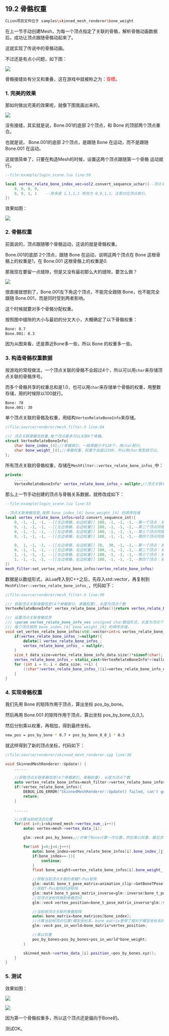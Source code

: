 ## 19.2 骨骼权重

```bash
CLion项目文件位于 samples\skinned_mesh_renderer\bone_weight
```

在上一节手动创建Mesh，为每一个顶点指定了关联的骨骼，解析骨骼动画数据后，成功让顶点跟随骨骼动起来了。

这就实现了传说中的骨骼动画。

不过还是有点小问题，如下图：

![](../../imgs/skinned_mesh_renderer/bone_weight/problem.jpg)

骨骼接缝处有分叉和重叠，这在游戏中就被称之为：<font color=red>穿模</font>。

### 1. 完美的效果

那如何做出完美的效果呢，就像下图我画出来的。

![](../../imgs/skinned_mesh_renderer/bone_weight/no_problem.jpg)

没有接缝，其实就是说，Bone.001的底部 2个顶点，和 Bone 的顶部两个顶点重合。

也就是说， Bone.001的底部 2个顶点，是跟随 Bone 在运动，而不是跟随 Bone.001 在运动。

这就很简单了，只要在构造Mesh的时候，设置这两个顶点跟随第一个骨骼 运动就行。

```lua
--file:example/login_scene.lua line:50

local vertex_relate_bone_index_vec=sol2.convert_sequence_uchar({--顶点关联的骨骼序号
    0, 0, 0, 0,
    0, 0, 1, 1    --原来是 1,1,1,1 修改为 0,0,1,1。注意对应顶点索引。
})
```

效果如图：

![](../../imgs/skinned_mesh_renderer/bone_weight/looks_good.gif)

### 2. 骨骼权重

前面说的，顶点跟随哪个骨骼运动，这说的就是骨骼权重。

Bone.001的底部 2个顶点，跟随 Bone 在运动，说明这两个顶点在 Bone 这根骨骼上的权重是1，在 Bone.001 这根骨骼上的权重是0.

那我现在要留一点缝隙，但是又没有最初那么大的缝隙，要怎么做？

![](../../imgs/skinned_mesh_renderer/bone_weight/some_white.jpg)

很直接就想到了，Bone.001左下角这个顶点，不能完全跟随 Bone，也不能完全跟随 Bone.001，而是同时受到两者影响。

这个时候就要对多个骨骼分配权重。

按照图中缝隙的大小与最初的分叉大小，大概确定了以下骨骼权重：

```bash
Bone: 0.7
Bone.001: 0.3
```

因为从图来看，还是靠近Bone多一些，所以 Bone 的权重多一些。

### 3. 构造骨骼权重数据

按游戏的常规做法，一个顶点关联的骨骼不会超过4个，所以可以用`char`来存储顶点关联的骨骼序号。

而多个骨骼共享的权重总和是1.0，也可以用`char`来存储单个骨骼的权重，用整数存储，用的时候除以100就行。

```bash
Bone: 70
Bone.001: 30
```

单个顶点关联的骨骼及权重，用结构`VertexRelateBoneInfo`来存储。

```c++
//file:source/renderer/mesh_filter.h line:84

/// 顶点关联骨骼及权重,每个顶点最多可以关联4个骨骼。
struct VertexRelateBoneInfo{
    char bone_index_[4];//骨骼索引，一般骨骼少于128个，用char就行。
    char bone_weight_[4];//骨骼权重，权重不会超过100，所以用char类型就可以。
};
```

所有顶点关联的骨骼权重，存储在`MeshFilter::vertex_relate_bone_infos_`中：

```c++
private:
    ......
    VertexRelateBoneInfo* vertex_relate_bone_infos_= nullptr;//顶点关联骨骼信息(4个骨骼索引、权重)，长度为顶点数
```

那么上一节手动创建的顶点与骨骼关系数据，就修改成如下：

```lua
--file:example/login_scene.lua line:53

--顶点关联骨骼信息,按照 bone_index_[4] bone_weight_[4] 的顺序存储
local vertex_relate_bone_infos=sol2.convert_sequence_int({
    0, -1, -1, -1, --[[左边骨骼，右边权重]] 100, -1, -1, -1,--第一个顶点：关联骨骼0，权重是1。注意-1表示无骨骼。
    0, -1, -1, -1, --[[左边骨骼，右边权重]] 100, -1, -1, -1,--第二个顶点同理
    0, -1, -1, -1, --[[左边骨骼，右边权重]] 100, -1, -1, -1,--第三个顶点同理
    0, -1, -1, -1, --[[左边骨骼，右边权重]] 100, -1, -1, -1,--第四个顶点同理

    0,  1, -1, -1, --[[左边骨骼，右边权重]] 70,  30, -1, -1,--第一个顶点：关联骨骼0，权重0.7，关联骨骼1，权重0.3。
    0, -1, -1, -1, --[[左边骨骼，右边权重]] 100, -1, -1, -1,--第二个顶点：关联骨骼0，权重1.
    1, -1, -1, -1, --[[左边骨骼，右边权重]] 100, -1, -1, -1,--第三个顶点：关联骨骼1，权重1.
    1, -1, -1, -1, --[[左边骨骼，右边权重]] 100, -1, -1, -1,--第四个顶点：关联骨骼1，权重1.
})
mesh_filter:set_vertex_relate_bone_infos(vertex_relate_bone_infos)
```

数据是以数组形式，从Lua传入到C++之后，先存入std::vector，再复制到`MeshFilter::vertex_relate_bone_infos_`，代码如下：

```c++
//file:source/renderer/mesh_filter.h line:90

/// 获取顶点关联骨骼信息(4个骨骼索引、骨骼权重)，长度为顶点个数
VertexRelateBoneInfo* vertex_relate_bone_infos(){return vertex_relate_bone_infos_;};

/// 设置顶点关联骨骼信息
/// \param vertex_relate_bone_info_vec unsigned char数组形式，长度为顶点个数*8.
/// 每个顶点按照 bone_index_[4] bone_weight_[4] 的顺序存储，
void set_vertex_relate_bone_infos(std::vector<int>& vertex_relate_bone_info_data){
    if(vertex_relate_bone_infos_!=nullptr){
        delete[] vertex_relate_bone_infos_;
        vertex_relate_bone_infos_ = nullptr;
    }
    size_t data_size=vertex_relate_bone_info_data.size()*sizeof(char);
    vertex_relate_bone_infos_= static_cast<VertexRelateBoneInfo*>(malloc(data_size));
    for (int i = 0; i < data_size; ++i) {
        ((char*)vertex_relate_bone_infos_)[i]=vertex_relate_bone_info_data[i];
    }
}
```

### 4. 实现骨骼权重

我们先用 Bone 的矩阵作用于顶点，算出坐标 pos_by_bone。

然后再用 Bone.001 的矩阵作用于顶点，算出坐标 pos_by_bone_0_0_1。

然后分别乘以权重，再相加，得到最终坐标。

```bash
new_pos = pos_by_bone * 0.7 + pos_by_bone_0_0_1 * 0.3
```

就这样得到了新的顶点坐标，代码如下：

```c++
//file:source/renderer/skinned_mesh_renderer.cpp line:38

void SkinnedMeshRenderer::Update() {
    ......

    //获取顶点关联骨骼信息(4个骨骼索引、骨骼权重)，长度为顶点个数
    auto vertex_relate_bone_infos=mesh_filter->vertex_relate_bone_infos();
    if(!vertex_relate_bone_infos){
        DEBUG_LOG_ERROR("SkinnedMeshRenderer::Update() failed, can't get vertex_relate_bone_infos");
        return;
    }

    ......

    //计算当前帧顶点位置
    for(int i=0;i<skinned_mesh->vertex_num_;i++){
        auto& vertex=mesh->vertex_data_[i];

        glm::vec4 pos_by_bones;//对每个Bone计算一次位置，然后乘以权重，最后求和

        for(int j=0;j<4;j++){
            auto& bone_index=vertex_relate_bone_infos[i].bone_index_[j];//顶点关联的骨骼索引
            if(bone_index==-1){
                continue;
            }
            float bone_weight=vertex_relate_bone_infos[i].bone_weight_[j]/100.f;//顶点关联的骨骼权重

            //获取当前顶点关联的骨骼T-Pos矩阵
            glm::mat4& bone_t_pose_matrix=animation_clip->GetBoneTPose(bone_index);
            //获取T-Pos矩阵的逆矩阵
            glm::mat4 bone_t_pose_matrix_inverse=glm::inverse(bone_t_pose_matrix);
            //将顶点坐标转换到骨骼空间
            glm::vec4 vertex_position=bone_t_pose_matrix_inverse*glm::vec4(vertex.position_,1.0f);

            //当前帧顶点关联的骨骼矩阵
            auto& bone_matrix=bone_matrices[bone_index];
            //计算当前帧顶点位置(模型坐标系，bone_matrix里带了相对于模型坐标系的位置，作用到骨骼坐标系的位置上，就转换到了模型坐标系)
            glm::vec4 pos_in_world=bone_matrix*vertex_position;

            //乘以权重
            pos_by_bones=pos_by_bones+pos_in_world*bone_weight;
        }

        skinned_mesh->vertex_data_[i].position_=pos_by_bones.xyz();
    }
}
```

### 5. 测试

效果如图：

![](../../imgs/skinned_mesh_renderer/bone_weight/some_cracks.gif)

![](../../imgs/skinned_mesh_renderer/bone_weight/some_cracks.jpg)

因为第一个骨骼权重多，所以这个顶点还是偏向于Bone的。

测试OK。